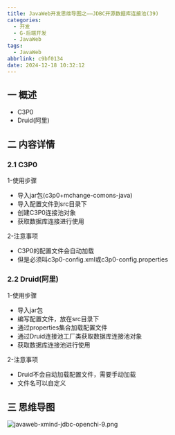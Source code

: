 ```yaml
---
title: JavaWeb开发思维导图之——JDBC开源数据库连接池(39)
categories:
  - 开发
  - G-后端开发
  - JavaWeb
tags:
  - JavaWeb
abbrlink: c9bf0134
date: 2024-12-18 10:32:12
---
```

## 一 概述

* C3P0
* Druid(阿里)

<!--more-->

## 二 内容详情

### 2.1 C3P0

1-使用步骤

* 导入jar包(c3p0+mchange-comons-java)
* 导入配置文件到src目录下
* 创建C3P0连接池对象
* 获取数据库连接进行使用

2-注意事项

* C3P0的配置文件会自动加载
* 但是必须叫c3p0-config.xml或c3p0-config.properties

### 2.2 Druid(阿里)

1-使用步骤

* 导入jar包
* 编写配置文件，放在src目录下
* 通过properties集合加载配置文件
* 通过Druid连接池工厂类获取数据库连接池对象
* 获取数据库连接池进行使用

2-注意事项

* Druid不会自动加载配置文件，需要手动加载
* 文件名可以自定义

## 三 思维导图

![javaweb-xmind-jdbc-openchi-9.png][1]



[1]:https://cdn.jsdelivr.net/gh/PGzxc/CDN/blog-java/javaweb-xmind-jdbc-openchi-9.png